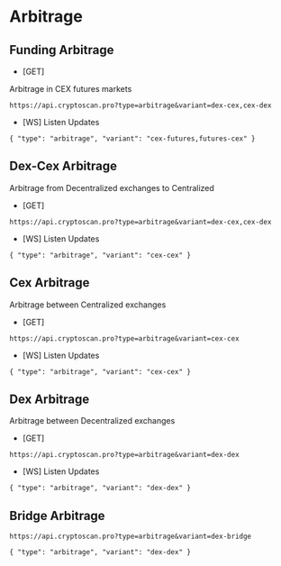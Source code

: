 # Arbitrage

## Funding Arbitrage

- [GET]

Arbitrage in CEX futures markets

```
https://api.cryptoscan.pro?type=arbitrage&variant=dex-cex,cex-dex
```

- [WS] Listen Updates

```
{ "type": "arbitrage", "variant": "cex-futures,futures-cex" }
```

## Dex-Cex Arbitrage

Arbitrage from Decentralized exchanges to Centralized

- [GET]

```
https://api.cryptoscan.pro?type=arbitrage&variant=dex-cex,cex-dex
```

- [WS] Listen Updates

```
{ "type": "arbitrage", "variant": "cex-cex" }
```

## Cex Arbitrage

Arbitrage between Centralized exchanges

- [GET]

```
https://api.cryptoscan.pro?type=arbitrage&variant=cex-cex
```

- [WS] Listen Updates
```
{ "type": "arbitrage", "variant": "cex-cex" }
```

## Dex Arbitrage

Arbitrage between Decentralized exchanges

- [GET]

```
https://api.cryptoscan.pro?type=arbitrage&variant=dex-dex
```

- [WS] Listen Updates

```
{ "type": "arbitrage", "variant": "dex-dex" }
```

## Bridge Arbitrage

```
https://api.cryptoscan.pro?type=arbitrage&variant=dex-bridge
```

```
{ "type": "arbitrage", "variant": "dex-dex" }
```
